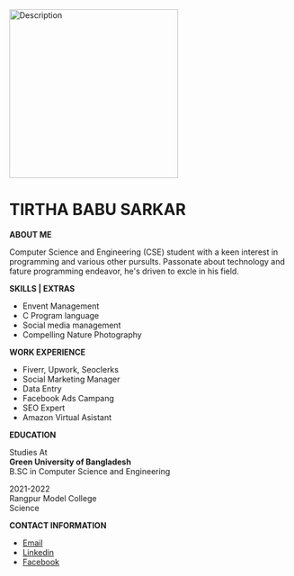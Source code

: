  <img src="images/babu.png" alt="Description" width="300"/>



#  TIRTHA BABU SARKAR
**ABOUT ME**

Computer Science and Engineering (CSE) student with a keen interest in programming and various other pursults. Passonate about technology and fature programming endeavor, he's driven to excle in his field.

**SKILLS | EXTRAS**

- Envent Management
- C Program language
- Social media management
- Compelling Nature Photography


**WORK EXPERIENCE**

- Fiverr, Upwork, Seoclerks
- Social Marketing Manager
- Data Entry
- Facebook Ads Campang
- SEO Expert
- Amazon Virtual Asistant

**EDUCATION**

Studies At\
**Green University of Bangladesh**\
B.SC in Computer Science and Engineering

2021-2022\
Rangpur Model College\
Science

**CONTACT INFORMATION**

- [Email](tirthababusarkar@gmail.com)
- [Linkedin](https://www.linkedin.com/in/tirtha-babu-sarkar-b3ba58316/)
- [Facebook](https://www.facebook.com/thirtho.sarkar.5)












